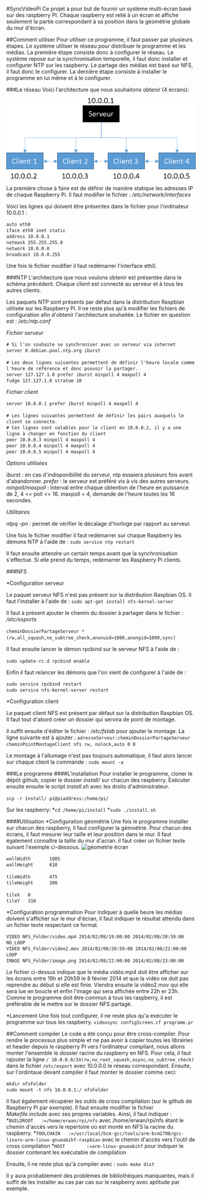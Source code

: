 #SyncVideoPi
Ce projet a pour but de fournir un système multi-écran basé sur des raspberry PI. Chaque raspberry est relié à un écran et affiche seulement la partie correspondant à sa position dans la géométrie globale du mur d'écran.

##Comment utiliser
Pour utiliser ce programme, il faut passer par plusieurs étapes. Le système utiliser le réseau pour distribuer le programme et les médias. La première étape consiste donc à configurer le réseau. Le système repose sur la synchronisation temporelle, il faut donc installer et configurer NTP sur les raspberry. Le partage des médias est basé sur NFS, il faut donc le configurer. La dernière étape consiste à installer le programme en lui même et à le configurer.

###Le réseau
Voici l'architecture que nous souhaitons obtenir (4 écrans):

![architecture réseau](doc/img/architecture.png)

La première chose à faire est de définir de manière statique les adresses IP de chaque Raspberry Pi.
Il faut modifier le fichier : */etc/network/interfaces* 

Voici les lignes qui doivent être présentes dans le fichier pour l'ordinateur 10.0.0.1 :

```
auto eth0
iface eth0 inet static
address 10.0.0.1
netmask 255.255.255.0
network 10.0.0.0
broadcast 10.0.0.255
```

Une fois le fichier modifier il faut redémarrer l'interface eth0.

###NTP
L'architecture que nous voulons obtenir est présentée dans le schéma précédent.
Chaque client est connecté au serveur et à tous les autres clients.

Les paquets NTP sont présents par défaut dans la distribution Raspbian utilisée sur les Raspberry Pi.
Il ne reste plus qu'à modifier les fichiers de configuration afin d'obtenir l'architecture souhaitée.
Le fichier en question est : */etc/ntp.conf*

*Fichier serveur*
```
# Si l'on souhaite se synchroniser avec un serveur via internet
server 0.debian.pool.ntp.org iburst

# Les deux lignes suivantes permettent de définir l'heure locale comme l'heure de référence et donc pouvoir la partager.
server 127.127.1.0 prefer iburst minpoll 4 maxpoll 4
fudge 127.127.1.0 stratum 10
```

*Fichier client*
```
server 10.0.0.1 prefer iburst minpoll 4 maxpoll 4

# Les lignes suivantes permettent de définir les pairs auxquels le client se connecte.
# Ces lignes sont valables pour le client en 10.0.0.2, il y a une ligne à changer en fonction du client
peer 10.0.0.3 minpoll 4 maxpoll 4
peer 10.0.0.4 minpoll 4 maxpoll 4
peer 10.0.0.5 minpoll 4 maxpoll 4
```

*Options utilisées* 

*iburst*			: en cas d'indisponibilité du serveur, ntp essaiera plusieurs fois avant d'abandonner. 
*prefer* 			: le serveur est préféré vis à vis des autres serveurs.
*minpoll/maxpoll* 	: interval entre chaque obtention de l'heure en puissance de 2, 4 <= poll <= 16. maxpoll = 4, demande de l'heure toutes les 16 secondes.

*Utilitaires* 

*ntpq -pn* : permet de vérifier le décalage d'horloge par rapport au serveur.

Une fois le fichier modifier il faut redémarrer sur chaque Raspberry les démons NTP à l'aide de :
```sudo service ntp restart```

Il faut ensuite attendre un certain temps avant que la synchronisation s'effectue. Si elle prend du temps, redémarrer les Raspberry Pi clients.


###NFS

*Configuration serveur

Le paquet serveur NFS n'est pas présent sur la distribution Raspbian OS.
Il faut l'installer à l'aide de :
```sudo apt-get install nfs-kernel-server```

Il faut à présent ajouter le chemin du dossier à partager dans le fichier : */etc/exports*

```cheminDossierPartageServeur *(rw,all_squash,no_subtree_check,anonuid=1000,anongid=1000,sync)```

Il faut ensuite lancer le démon rpcbind sur le serveur NFS à l'aide de :

```sudo update-rc.d rpcbind enable```

Enfin il faut relancer les démons que l'on vient de configurer à l'aide de :
```
sudo service rpcbind restart
sudo service nfs-kernel-server restart
```

*Configuration client 

Le paquet client NFS est présent par défaut sur la distribution Raspbian OS.
Il faut tout d'abord créer un dossier qui servira de point de montage.

Il suffit ensuite d'éditer le fichier : */etc/fstab* pour ajouter le montage.
La ligne suivante est à ajouter :
```adresseServeur:cheminDossierPartageServeur cheminPointMontageClient nfs rw, nolock,auto 0 0```

Le montage à l'allumage n'est pas toujours automatique, il faut alors lancer sur chaque client la commande :
```sudo mount -a```

###Le programme
####L'installation
Pour installer le programme, cloner le dépôt github, copier le dossier *install/* sur chacun des raspberry. Exécuter ensuite ensuite le script *install.sh* avec les droits d'administrateur. 


```scp -r install/ pi@piaddress:/home/pi/```

Sur les raspberry:
*```cd /home/pi/install```
*```sudo ./install.sh```

####Utilisation
*Configuration géométrie
Une fois le programme installer sur chacun des raspberry, il faut configurer la gémoétrie. Pour chacun des écrans, il faut mesurer leur taille et leur position dans le mur. Il faut également connaître la taille du mur d'acran. il faut créer un fichier texte suivant l'exemple ci-dessous.
![géometrie écran](doc/img/mur.png)
```
wallWidth       1005
wallHeight      610

tileWidth       475
tileHeight      300

tileX   0
tileY   310
```

*Configuration programmation
Pour indiquer à quelle heure les médias doivent s'afficher sur le mur d'écran, il faut indiquer le résultat attendu dans un fichier texte respectant ce format. 

```
VIDEO NFS_Folder/video.mp4 2014/02/08/19:00:00 2014/02/08/20:59:00 NO_LOOP
VIDEO NFS_Folder/video2.mov 2014/02/08/20:59:00 2014/02/08/22:00:00 LOOP
IMAGE NFS_Folder/image.png 2014/02/08/22:00:00 2014/02/08/23:00:00
```
Le fichier ci-dessus indique que le média *vidéo.mp4* doit être afficher sur les écrans entre 19h et 20h59 le 8 février 2014 et que la vidéo ne doit pas reprendre au début si elle est finie. Viendra ensuite la vidéo2.mov qui elle sera lue en boucle et enfin l'image qui sera affichée entre 22h er 23h. Comme le programme doit être commun à tous les raspberry, il est préférable de le mettre sur le dossier NFS partagé.

*Lancement
Une fois tout configurer, il ne reste plus qu'a exécuter le programme sur tous les raspberry.
```videosync configScreen.cf programm.pr```

##Comment compiler
Le code a été conçu pour être cross-compiler. Pour rendre le processus plus simple et ne pas avoir à copier toutes les librairies et header depuis le raspberry PI vers l'ordinateur compilant, nous allons monter l'ensemble le dossier racine du raspberry en NFS. Pour cela, il faut rajouter la ligne ```/ 10.0.0.0/24(rw,no_root_squash,async,no_subtree_check)``` dans le fichier ```/etc/export``` avec 10.0.0.0 le réseau correspondant. Ensuite, sur l'ordintaue devant compiler il faut monter le dossier comme ceci:
```
mkdir nfsFolder
sudo mount -t nfs 10.0.0.1:/ nfsFolder
```
Il faut également récupérer les outils de cross compilation (sur le github de Raspberry Pi par exemple).
Il faut ensuite modifier le fichier *Makefile.include* avec ses propres variables. Ainsi, il faut indiquer :
*```BUILDROOT	:=/home/erwan/rpi/nfs``` avec /home/erwan/rpi/nfs étant le chemin d'accès vers le repertoire où est monté en NFS la racine du raspberry.
*```TOOLCHAIN	:=/usr/local/bcm-gcc/tools/arm-bcm2708/gcc-linaro-arm-linux-gnueabihf-raspbian``` avec le chemin d'accès vers l'outil de cross compilation
*```HOST		:=arm-linux-gnueabihf``` pour indiquer le dossier contenant les exécutable de compilation

Ensuite, il ne reste plus qu'à compiler avec :
```sudo make dist```

Il y aura probablement des problèmes de bibliothèques manquantes, mais il suffit de les installer au cas par cas sur le raspberry avec aptitude par exemple.

